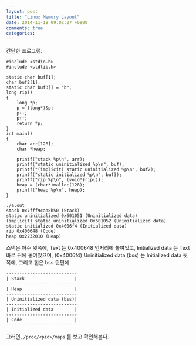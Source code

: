 ```yaml
---
layout: post
title: "Linux Memory Layout"
date: 2014-11-18 09:02:27 +0900
comments: true
categories: 
---
```


간단한 프로그램.

    #include <stdio.h>
    #include <stdlib.h>

    static char buf[1];
    char buf2[1];
    static char buf3[] = "b";
    long rip()
    {
        long *p;
        p = (long*)&p;
        p++;
        p++;
        return *p;
    }
    int main()
    {
        char arr[128];
        char *heap;

        printf("stack %p\n", arr);
        printf("static uninitialized %p\n", buf);
        printf("(implicit) static uninitialized %p\n", buf2);
        printf("static initialized %p\n", buf3);
        printf("rip %p\n", (void*)rip());
        heap = (char*)malloc(128);
        printf("heap %p\n", heap);
    }

    ./a.out
    stack 0x7fff9caa8b50 (Stack)
    static uninitialized 0x601051 (Uninitialized data)
    (implicit) static uninitialized 0x601052 (Uninitialized data)
    static initialized 0x4006f4 (Initialized data)
    rip 0x400648 (Code)
    heap 0x2232010 (Heap)

스택은 아주 윗쪽에,
Text 는 0x400648 언저리에 놓여있고,
Initialized data 는 Text 바로 뒤에 놓여있으며, (0x4006f4)
Uninitialized data (bss) 는 Initialized data 뒷쪽에,
그리고 힙은 bss 뒷편에

    ---------------------------
    | Stack                   |
    ---------------------------
    | Heap                    |
    ---------------------------
    | Uninitialized data (bss)|
    ---------------------------
    | Initialized data        |
    ---------------------------
    | Code                    |
    ---------------------------

그러면, `/proc/<pid>/maps` 를 보고 확인해본다.
